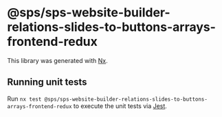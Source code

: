 # @sps/sps-website-builder-relations-slides-to-buttons-arrays-frontend-redux

This library was generated with [Nx](https://nx.dev).

## Running unit tests

Run `nx test @sps/sps-website-builder-relations-slides-to-buttons-arrays-frontend-redux` to execute the unit tests via [Jest](https://jestjs.io).
